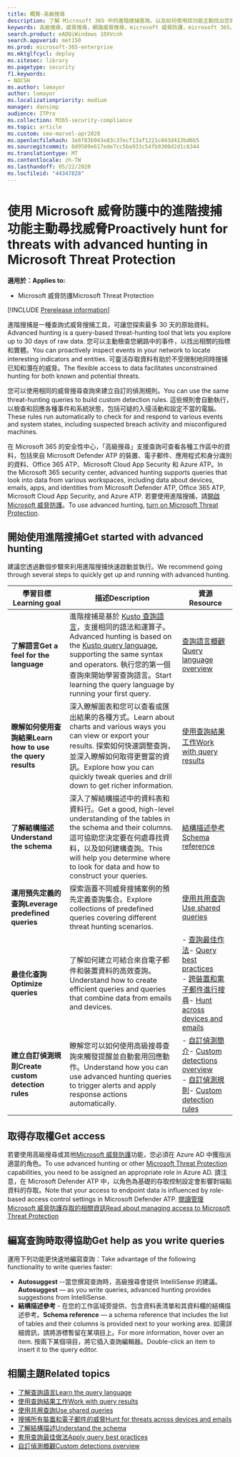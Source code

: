```yaml
---
title: 概覽-高級搜尋
description: 了解 Microsoft 365 中的進階搜捕查詢，以及如何使用該功能主動找出您的網路中的威脅和弱點
keywords: 高級搜尋，威脅搜尋，網路威脅搜尋，microsoft 威脅防護，microsoft 365，mtp，m365，搜尋，查詢，遙測，自訂偵測，schema，kusto，microsoft 365，Microsoft 威脅防護
search.product: eADQiWindows 10XVcnh
search.appverid: met150
ms.prod: microsoft-365-enterprise
ms.mktglfcycl: deploy
ms.sitesec: library
ms.pagetype: security
f1.keywords:
- NOCSH
ms.author: lomayor
author: lomayor
ms.localizationpriority: medium
manager: dansimp
audience: ITPro
ms.collection: M365-security-compliance
ms.topic: article
ms.custom: seo-marvel-apr2020
ms.openlocfilehash: 3e8f83b943e83c37ecf13af1221c043d413bd6b5
ms.sourcegitcommit: 8d9509e617ede7cc5ba933c54fb9300d2d1c6344
ms.translationtype: MT
ms.contentlocale: zh-TW
ms.lasthandoff: 05/22/2020
ms.locfileid: "44347828"
---
```

# <a name="proactively-hunt-for-threats-with-advanced-hunting-in-microsoft-threat-protection"></a><span data-ttu-id="80342-104">使用 Microsoft 威脅防護中的進階搜捕功能主動尋找威脅</span><span class="sxs-lookup"><span data-stu-id="80342-104">Proactively hunt for threats with advanced hunting in Microsoft Threat Protection</span></span>

<span data-ttu-id="80342-105">**適用於：**</span><span class="sxs-lookup"><span data-stu-id="80342-105">**Applies to:**</span></span>
- <span data-ttu-id="80342-106">Microsoft 威脅防護</span><span class="sxs-lookup"><span data-stu-id="80342-106">Microsoft Threat Protection</span></span>

[!INCLUDE [Prerelease information](../includes/prerelease.md)]

<span data-ttu-id="80342-107">進階搜捕是一種查詢式威脅搜捕工具，可讓您探索最多 30 天的原始資料。</span><span class="sxs-lookup"><span data-stu-id="80342-107">Advanced hunting is a query-based threat-hunting tool that lets you explore up to 30 days of raw data.</span></span> <span data-ttu-id="80342-108">您可以主動檢查您網路中的事件，以找出相關的指標和實體。</span><span class="sxs-lookup"><span data-stu-id="80342-108">You can proactively inspect events in your network to locate interesting indicators and entities.</span></span> <span data-ttu-id="80342-109">可靈活存取資料有助於不受限制地同時搜捕已知和潛在的威脅。</span><span class="sxs-lookup"><span data-stu-id="80342-109">The flexible access to data facilitates unconstrained hunting for both known and potential threats.</span></span>

<span data-ttu-id="80342-110">您可以使用相同的威脅搜尋查詢來建立自訂的偵測規則。</span><span class="sxs-lookup"><span data-stu-id="80342-110">You can use the same threat-hunting queries to build custom detection rules.</span></span> <span data-ttu-id="80342-111">這些規則會自動執行，以檢查和回應各種事件和系統狀態，包括可疑的入侵活動和設定不當的電腦。</span><span class="sxs-lookup"><span data-stu-id="80342-111">These rules run automatically to check for and respond to various events and system states, including suspected breach activity and misconfigured machines.</span></span>

<span data-ttu-id="80342-112">在 Microsoft 365 的安全性中心，「高級搜尋」支援查詢可查看各種工作區中的資料，包括來自 Microsoft Defender ATP 的裝置、電子郵件、應用程式和身分識別的資料、Office 365 ATP、Microsoft Cloud App Security 和 Azure ATP。</span><span class="sxs-lookup"><span data-stu-id="80342-112">In the Microsoft 365 security center, advanced hunting supports queries that look into data from various workspaces, including data about devices, emails, apps, and identities from Microsoft Defender ATP, Office 365 ATP, Microsoft Cloud App Security, and Azure ATP.</span></span> <span data-ttu-id="80342-113">若要使用進階搜捕，請[開啟 Microsoft 威脅防護](mtp-enable.md)。</span><span class="sxs-lookup"><span data-stu-id="80342-113">To use advanced hunting, [turn on Microsoft Threat Protection](mtp-enable.md).</span></span>

## <a name="get-started-with-advanced-hunting"></a><span data-ttu-id="80342-114">開始使用進階搜捕</span><span class="sxs-lookup"><span data-stu-id="80342-114">Get started with advanced hunting</span></span>

<span data-ttu-id="80342-115">建議您透過數個步驟來利用進階搜捕快速啟動並執行。</span><span class="sxs-lookup"><span data-stu-id="80342-115">We recommend going through several steps to quickly get up and running with advanced hunting.</span></span>

| <span data-ttu-id="80342-116">學習目標</span><span class="sxs-lookup"><span data-stu-id="80342-116">Learning goal</span></span> | <span data-ttu-id="80342-117">描述</span><span class="sxs-lookup"><span data-stu-id="80342-117">Description</span></span> | <span data-ttu-id="80342-118">資源</span><span class="sxs-lookup"><span data-stu-id="80342-118">Resource</span></span> |
|--|--|--|
| <span data-ttu-id="80342-119">**了解語言**</span><span class="sxs-lookup"><span data-stu-id="80342-119">**Get a feel for the language**</span></span> | <span data-ttu-id="80342-120">進階搜捕是基於 [Kusto 查詢語言](https://docs.microsoft.com/azure/kusto/query/)，支援相同的語法和運算子。</span><span class="sxs-lookup"><span data-stu-id="80342-120">Advanced hunting is based on the [Kusto query language](https://docs.microsoft.com/azure/kusto/query/), supporting the same syntax and operators.</span></span> <span data-ttu-id="80342-121">執行您的第一個查詢來開始學習查詢語言。</span><span class="sxs-lookup"><span data-stu-id="80342-121">Start learning the query language by running your first query.</span></span> | [<span data-ttu-id="80342-122">查詢語言概觀</span><span class="sxs-lookup"><span data-stu-id="80342-122">Query language overview</span></span>](advanced-hunting-query-language.md) |
| <span data-ttu-id="80342-123">**瞭解如何使用查詢結果**</span><span class="sxs-lookup"><span data-stu-id="80342-123">**Learn how to use the query results**</span></span> | <span data-ttu-id="80342-124">深入瞭解圖表和您可以查看或匯出結果的各種方式。</span><span class="sxs-lookup"><span data-stu-id="80342-124">Learn about charts and various ways you can view or export your results.</span></span> <span data-ttu-id="80342-125">探索如何快速調整查詢，並深入瞭解如何取得更豐富的資訊。</span><span class="sxs-lookup"><span data-stu-id="80342-125">Explore how you can quickly tweak queries and drill down to get richer information.</span></span> | [<span data-ttu-id="80342-126">使用查詢結果工作</span><span class="sxs-lookup"><span data-stu-id="80342-126">Work with query results</span></span>](advanced-hunting-query-results.md) |
| <span data-ttu-id="80342-127">**了解結構描述**</span><span class="sxs-lookup"><span data-stu-id="80342-127">**Understand the schema**</span></span> | <span data-ttu-id="80342-128">深入了解結構描述中的資料表和資料行。</span><span class="sxs-lookup"><span data-stu-id="80342-128">Get a good, high-level understanding of the tables in the schema and their columns.</span></span> <span data-ttu-id="80342-129">這可協助您決定要在何處尋找資料，以及如何建構查詢。</span><span class="sxs-lookup"><span data-stu-id="80342-129">This will help you determine where to look for data and how to construct your queries.</span></span> | [<span data-ttu-id="80342-130">結構描述參考</span><span class="sxs-lookup"><span data-stu-id="80342-130">Schema reference</span></span>](advanced-hunting-schema-tables.md) |
| <span data-ttu-id="80342-131">**運用預先定義的查詢**</span><span class="sxs-lookup"><span data-stu-id="80342-131">**Leverage predefined queries**</span></span> | <span data-ttu-id="80342-132">探索涵蓋不同威脅搜捕案例的預先定義查詢集合。</span><span class="sxs-lookup"><span data-stu-id="80342-132">Explore collections of predefined queries covering different threat hunting scenarios.</span></span> | [<span data-ttu-id="80342-133">使用共用查詢</span><span class="sxs-lookup"><span data-stu-id="80342-133">Use shared queries</span></span>](advanced-hunting-shared-queries.md) |
| <span data-ttu-id="80342-134">**最佳化查詢**</span><span class="sxs-lookup"><span data-stu-id="80342-134">**Optimize queries**</span></span> | <span data-ttu-id="80342-135">了解如何建立可結合來自電子郵件和裝置資料的高效查詢。</span><span class="sxs-lookup"><span data-stu-id="80342-135">Understand how to create efficient queries and queries that combine data from emails and devices.</span></span> | <span data-ttu-id="80342-136">- [查詢最佳作法](advanced-hunting-shared-queries.md)</span><span class="sxs-lookup"><span data-stu-id="80342-136">- [Query best practices](advanced-hunting-shared-queries.md)</span></span> <br><span data-ttu-id="80342-137">- [跨裝置和電子郵件進行搜尋](advanced-hunting-best-practices.md)</span><span class="sxs-lookup"><span data-stu-id="80342-137">- [Hunt across devices and emails](advanced-hunting-best-practices.md)</span></span> |
| <span data-ttu-id="80342-138">**建立自訂偵測規則**</span><span class="sxs-lookup"><span data-stu-id="80342-138">**Create custom detection rules**</span></span> | <span data-ttu-id="80342-139">瞭解您可以如何使用高級搜尋查詢來觸發提醒並自動套用回應動作。</span><span class="sxs-lookup"><span data-stu-id="80342-139">Understand how you can use advanced hunting queries to trigger alerts and apply response actions automatically.</span></span> | <span data-ttu-id="80342-140">- [自訂偵測簡介](custom-detections-overview.md)</span><span class="sxs-lookup"><span data-stu-id="80342-140">- [Custom detections overview](custom-detections-overview.md)</span></span><br><span data-ttu-id="80342-141">- [自訂偵測規則](custom-detection-rules.md)</span><span class="sxs-lookup"><span data-stu-id="80342-141">- [Custom detection rules](custom-detection-rules.md)</span></span> |

## <a name="get-access"></a><span data-ttu-id="80342-142">取得存取權</span><span class="sxs-lookup"><span data-stu-id="80342-142">Get access</span></span>
<span data-ttu-id="80342-143">若要使用高級搜尋或其他[Microsoft 威脅防護](microsoft-threat-protection.md)功能，您必須在 Azure AD 中獲指派適當的角色。</span><span class="sxs-lookup"><span data-stu-id="80342-143">To use advanced hunting or other [Microsoft Threat Protection](microsoft-threat-protection.md) capabilities, you need to be assigned an appropriate role in Azure AD.</span></span> <span data-ttu-id="80342-144">請注意，在 Microsoft Defender ATP 中，以角色為基礎的存取控制設定會影響對端點資料的存取。</span><span class="sxs-lookup"><span data-stu-id="80342-144">Note that your access to endpoint data is influenced by role-based access control settings in Microsoft Defender ATP.</span></span> [<span data-ttu-id="80342-145">閱讀管理 Microsoft 威脅防護存取的相關資訊</span><span class="sxs-lookup"><span data-stu-id="80342-145">Read about managing access to Microsoft Threat Protection</span></span>](mtp-permissions.md)

## <a name="get-help-as-you-write-queries"></a><span data-ttu-id="80342-146">編寫查詢時取得協助</span><span class="sxs-lookup"><span data-stu-id="80342-146">Get help as you write queries</span></span>
<span data-ttu-id="80342-147">運用下列功能更快速地編寫查詢：</span><span class="sxs-lookup"><span data-stu-id="80342-147">Take advantage of the following functionality to write queries faster:</span></span>
- <span data-ttu-id="80342-148">**Autosuggest** --當您撰寫查詢時，高級搜尋會提供 IntelliSense 的建議。</span><span class="sxs-lookup"><span data-stu-id="80342-148">**Autosuggest** — as you write queries, advanced hunting provides suggestions from IntelliSense.</span></span> 
- <span data-ttu-id="80342-149">**結構描述參考** - 在您的工作區域旁提供、包含資料表清單和其資料欄的結構描述參考。</span><span class="sxs-lookup"><span data-stu-id="80342-149">**Schema reference** — a schema reference that includes the list of tables and their columns is provided next to your working area.</span></span> <span data-ttu-id="80342-150">如需詳細資訊，請將游標暫留在某項目上。</span><span class="sxs-lookup"><span data-stu-id="80342-150">For more information, hover over an item.</span></span> <span data-ttu-id="80342-151">按兩下某個項目，將它插入查詢編輯器。</span><span class="sxs-lookup"><span data-stu-id="80342-151">Double-click an item to insert it to the query editor.</span></span>

## <a name="related-topics"></a><span data-ttu-id="80342-152">相關主題</span><span class="sxs-lookup"><span data-stu-id="80342-152">Related topics</span></span>
- [<span data-ttu-id="80342-153">了解查詢語言</span><span class="sxs-lookup"><span data-stu-id="80342-153">Learn the query language</span></span>](advanced-hunting-query-language.md)
- [<span data-ttu-id="80342-154">使用查詢結果工作</span><span class="sxs-lookup"><span data-stu-id="80342-154">Work with query results</span></span>](advanced-hunting-query-results.md)
- [<span data-ttu-id="80342-155">使用共用查詢</span><span class="sxs-lookup"><span data-stu-id="80342-155">Use shared queries</span></span>](advanced-hunting-shared-queries.md)
- [<span data-ttu-id="80342-156">搜捕所有裝置和電子郵件的威脅</span><span class="sxs-lookup"><span data-stu-id="80342-156">Hunt for threats across devices and emails</span></span>](advanced-hunting-query-emails-devices.md)
- [<span data-ttu-id="80342-157">了解結構描述</span><span class="sxs-lookup"><span data-stu-id="80342-157">Understand the schema</span></span>](advanced-hunting-schema-tables.md)
- [<span data-ttu-id="80342-158">套用查詢最佳做法</span><span class="sxs-lookup"><span data-stu-id="80342-158">Apply query best practices</span></span>](advanced-hunting-best-practices.md)
- [<span data-ttu-id="80342-159">自訂偵測概觀</span><span class="sxs-lookup"><span data-stu-id="80342-159">Custom detections overview</span></span>](custom-detections-overview.md)
